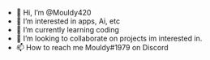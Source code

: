 - 👋 Hi, I’m @Mouldy420
- 👀 I’m interested in apps, Ai, etc
- 🌱 I’m currently learning coding
- 💞️ I’m looking to collaborate on projects im interested in.
- 📫 How to reach me Mouldy#1979 on Discord

<!---
Mouldy420/Mouldy420 is a ✨ special ✨ repository because its `README.md` (this file) appears on your GitHub profile.
You can click the Preview link to take a look at your changes.
--->
